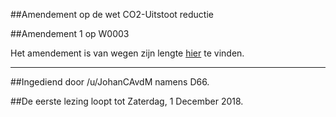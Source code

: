 ##Amendement op de wet CO2-Uitstoot reductie 
 
##Amendement 1 op W0003 

Het amendement is van wegen zijn lengte [hier](https://docs.google.com/document/d/14K02X1xnntka3BxYlQE7s5nHzxPjDKlvpM_Y4W2kXkg/edit?usp=sharing) te vinden.


___
##Ingediend door /u/JohanCAvdM namens D66.  

##De eerste lezing loopt tot Zaterdag, 1 December 2018. 
